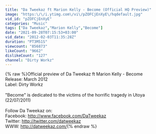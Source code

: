 ```yaml
---
title: "Da Tweekaz ft Marion Kelly - Become (Official HQ Preview)"
image: "https:\/\/i.ytimg.com\/vi\/pZOFCjEnXyE\/hqdefault.jpg"
vid_id: "pZOFCjEnXyE"
categories: "Music"
tags: ["Da Tweekaz","Marion Kelly","Become"]
date: "2021-09-28T07:15:53+03:00"
vid_date: "2012-02-03T11:35:28Z"
duration: "PT3M51S"
viewcount: "856873"
likeCount: "9662"
dislikeCount: "127"
channel: "Dirty Workz"
---
```

{% raw %}Official preview of Da Tweekaz ft Marion Kelly - Become<br />Release: March 2012<br />Label: Dirty Workz<br /><br />&quot;Become&quot; is dedicated to the victims of the horrific tragedy in Utoya (22/07/2011)<br /><br />Follow Da Tweekaz on:<br />Facebook: <a rel="nofollow" target="blank" href="http://www.facebook.com/DaTweekaz">http://www.facebook.com/DaTweekaz</a><br />Twitter: <a rel="nofollow" target="blank" href="http://twitter.com/datweekaz">http://twitter.com/datweekaz</a><br />WWW: <a rel="nofollow" target="blank" href="http://datweekaz.com/">http://datweekaz.com/</a>{% endraw %}
